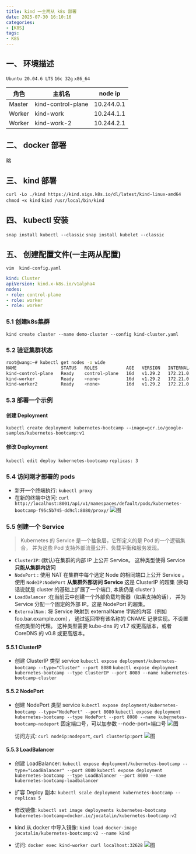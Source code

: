 ```yaml
---
title: kind 一主两从 k8s 部署
date: 2025-07-30 16:10:16
categories: 
- [K8S]
tags: 
- K8S
---
```



## 一、 环境描述

  `Ubuntu 20.04.6 LTS` 
  `16c 32g`
  `x86_64`

  |角色  |主机名|node ip|
  |--|--|--|
  |Master|kind-control-plane |10.244.0.1|
  |Worker|kind-work          |10.244.1.1|
  |Worker|kind-work-2        |10.244.2.1|
 


## 二、 docker 部署
  略

## 三、 kind 部署
  `curl -Lo ./kind https://kind.sigs.k8s.io/dl/latest/kind-linux-amd64`
  `chmod +x kind`
  `kind /usr/local/bin/kind`

## 四、 kubectl 安装
  `snap install kubectl --classic`
  `snap install kubelet --classic`

## 五、 创建配置文件(一主两从配置)
  `vim  kind-config.yaml`
  ``` yaml
  kind: Cluster
  apiVersion: kind.x-k8s.io/v1alpha4
  nodes:
  - role: control-plane
  - role: worker
  - role: worker
  ```

### 5.1 创建k8s集群
  `kind create cluster --name demo-cluster --config kind-cluster.yaml`

### 5.2 验证集群状态
  ``` bash
  root@wang:~# kubectl get nodes -o wide
  NAME                 STATUS   ROLES           AGE   VERSION   INTERNAL-IP   EXTERNAL-IP   OS-IMAGE                         KERNEL-VERSION      CONTAINER-RUNTIME
  kind-control-plane   Ready    control-plane   16d   v1.29.2   172.21.0.3    <none>        Debian GNU/Linux 12 (bookworm)   5.4.0-100-generic   containerd://1.7.13
  kind-worker          Ready    <none>          16d   v1.29.2   172.21.0.4    <none>        Debian GNU/Linux 12 (bookworm)   5.4.0-100-generic   containerd://1.7.13
  kind-worker2         Ready    <none>          16d   v1.29.2   172.21.0.2    <none>        Debian GNU/Linux 12 (bookworm)   5.4.0-100-generic   containerd://1.7.13
  ```

### 5.3 部署一个示例

#### 创建 Deployment
  `kubectl create deployment kubernetes-bootcamp --image=gcr.io/google-samples/kubernetes-bootcamp:v1`

#### 修改 Deployment 
  `kubectl edit deploy kubernetes-bootcamp`
  `replicas: 3`



### 5.4 访问刚才部署的 pods

  - 新开一个终端执行: `kubectl proxy`
  - 在新的终端中访问: `curl http://localhost:8001/api/v1/namespaces/default/pods/kubernetes-bootcamp-f95c5b745-dd9cl:8080/proxy/`
![图](/images/113.kind_k8s.md.01.png)

### 5.5 创建一个 Service

> Kubernetes 的 Service 是一个抽象层，它所定义的是 Pod 的一个逻辑集合， 并为这些 Pod 支持外部流量公开、负载平衡和服务发现。

- `ClusterIP`: (默认)在集群的内部 IP 上公开 Service。 这种类型使得 Service **只能从集群内访问**
- `NodePort` : 使用 NAT 在集群中每个选定 Node 的相同端口上公开 Service 。 使用 `NodeIP:NodePort` **从集群外部访问 Service** 这是 ClusterIP 的超集 (换句话说就是 cluster 的基础上扩展了一个端口, 本质仍是 cluster ) 
- `LoadBalancer` :在当前云中创建一个外部负载均衡器（如果支持的话）， 并为 Service 分配一个固定的外部 IP。这是 NodePort 的超集。
- `ExternalNam`  : 将 Service 映射到 externalName 字段的内容（例如 foo.bar.example.com）， 通过返回带有该名称的 CNAME 记录实现。不设置任何类型的代理。 这种类型需要 kube-dns 的 v1.7 或更高版本，或者 CoreDNS 的 v0.8 或更高版本。





#### 5.5.1 ClusterIP

- 创建 ClusterIP 类型 service
  `kubectl expose deployment/kubernetes-bootcamp --type="Cluster" --port 8080`
  `kubectl expose deployment kubernetes-bootcamp --type ClusterIP --port 8080 --name kubernetes-bootcamp-cluster`


#### 5.5.2 NodePort

- 创建 NodePort 类型 service
  `kubectl expose deployment/kubernetes-bootcamp --type="NodePort" --port 8080`
  `kubectl expose deployment kubernetes-bootcamp --type NodePort --port 8080 --name kubernetes-bootcamp-nodeport`
  固定端口号，可以加参数 --node-port=端口号
  ![图](/images/113.kind_k8s.md.03.png)


  访问方式: `curl nodeip:nodeport`, `curl clusterip:port`
  ![图](/images/113.kind_k8s.md.02.png)


#### 5.5.3 LoadBalancer

  - 创建 LoadBalancer:
    `kubectl expose deployment/kubernetes-bootcamp --type="LoadBalancer" --port 8080`
    `kubectl expose deployment kubernetes-bootcamp --type LoadBalancer --port 8080 --name kubernetes-bootcamp-loadbalancer`

  - 扩容 Deploy 副本: 
    `kubectl scale deployment kubernetes-bootcamp --replicas 5`
  
  - 修改镜像: 
    `kubectl set image deployments kubernetes-bootcamp kubernetes-bootcamp=docker.io/jocatalin/kubernetes-bootcamp:v2`
  
  - kind 从 docker 中导入镜像: 
    `kind load docker-image jocatalin/kubernetes-bootcamp:v2 --name kind`
  
  - 访问: `docker exec kind-worker curl localhost:32628`
    ![图](/images/113.kind_k8s.md.04.png)